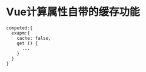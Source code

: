 # Vue计算属性自带的缓存功能

```vue
computed:{
  exapm:{
    cache: false,
    get () {
      ...
    }
  }
}
```

